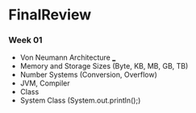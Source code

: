 # FinalReview
### Week 01
* Von Neumann Architecture [_](https://github.com/gaoliyao/FinalReview/wiki/Von-Neumann-Architecture)
* Memory and Storage Sizes (Byte, KB, MB, GB, TB)
* Number Systems (Conversion, Overflow)
* JVM, Compiler
* Class
* System Class (System.out.println();)
